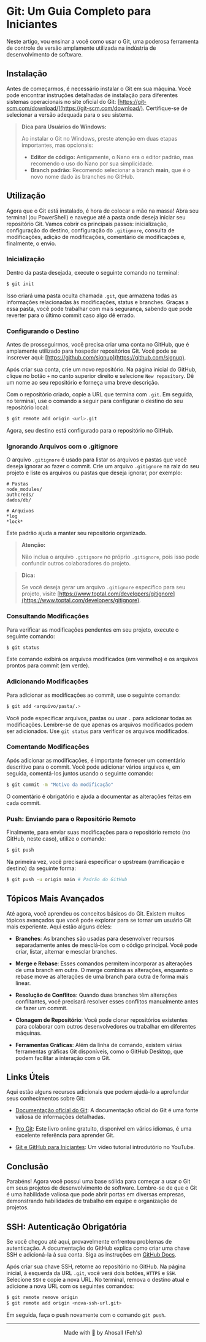 # Git: Um Guia Completo para Iniciantes

Neste artigo, vou ensinar a você como usar o Git, uma poderosa ferramenta de controle de versão amplamente utilizada na indústria de desenvolvimento de software.

## Instalação

Antes de começarmos, é necessário instalar o Git em sua máquina. Você pode encontrar instruções detalhadas de instalação para diferentes sistemas operacionais no site oficial do Git: [https://git-scm.com/download/](https://git-scm.com/download/). Certifique-se de selecionar a versão adequada para o seu sistema.

> **Dica para Usuários do Windows:**
>
> Ao instalar o Git no Windows, preste atenção em duas etapas importantes, mas opcionais:
>
> - **Editor de código:** Antigamente, o Nano era o editor padrão, mas recomendo o uso do Nano por sua simplicidade.
> - **Branch padrão:** Recomendo selecionar a branch **main**, que é o novo nome dado às branches no GitHub.

## Utilização

Agora que o Git está instalado, é hora de colocar a mão na massa! Abra seu terminal (ou PowerShell) e navegue até a pasta onde deseja iniciar seu repositório Git. Vamos cobrir os principais passos: inicialização, configuração do destino, configuração do `.gitignore`, consulta de modificações, adição de modificações, comentário de modificações e, finalmente, o envio.

### Inicialização

Dentro da pasta desejada, execute o seguinte comando no terminal:

```bash
$ git init
```

Isso criará uma pasta oculta chamada `.git`, que armazena todas as informações relacionadas às modificações, status e branches. Graças a essa pasta, você pode trabalhar com mais segurança, sabendo que pode reverter para o último commit caso algo dê errado.

### Configurando o Destino

Antes de prosseguirmos, você precisa criar uma conta no GitHub, que é amplamente utilizado para hospedar repositórios Git. Você pode se inscrever aqui: [https://github.com/signup](https://github.com/signup).

Após criar sua conta, crie um novo repositório. Na página inicial do GitHub, clique no botão `+` no canto superior direito e selecione `New repository`. Dê um nome ao seu repositório e forneça uma breve descrição.

Com o repositório criado, copie a URL que termina com `.git`. Em seguida, no terminal, use o comando a seguir para configurar o destino do seu repositório local:

```bash
$ git remote add origin <url>.git
```

Agora, seu destino está configurado para o repositório no GitHub.

### Ignorando Arquivos com o .gitignore

O arquivo `.gitignore` é usado para listar os arquivos e pastas que você deseja ignorar ao fazer o commit. Crie um arquivo `.gitignore` na raiz do seu projeto e liste os arquivos ou pastas que deseja ignorar, por exemplo:

```plaintext
# Pastas
node_modules/
authcreds/
dados/db/

# Arquivos
*log
*lock*
```

Este padrão ajuda a manter seu repositório organizado.

> **Atenção:**
>
> Não inclua o arquivo `.gitignore` no próprio `.gitignore`, pois isso pode confundir outros colaboradores do projeto.

> **Dica:**
>
> Se você deseja gerar um arquivo `.gitignore` específico para seu projeto, visite [https://www.toptal.com/developers/gitignore](https://www.toptal.com/developers/gitignore).

### Consultando Modificações

Para verificar as modificações pendentes em seu projeto, execute o seguinte comando:

```bash
$ git status
```

Este comando exibirá os arquivos modificados (em vermelho) e os arquivos prontos para commit (em verde).

### Adicionando Modificações

Para adicionar as modificações ao commit, use o seguinte comando:

```bash
$ git add <arquivo/pasta/.>
```

Você pode especificar arquivos, pastas ou usar `.` para adicionar todas as modificações. Lembre-se de que apenas os arquivos modificados podem ser adicionados. Use `git status` para verificar os arquivos modificados.

### Comentando Modificações

Após adicionar as modificações, é importante fornecer um comentário descritivo para o commit. Você pode adicionar vários arquivos e, em seguida, comentá-los juntos usando o seguinte comando:

```bash
$ git commit -m "Motivo da modificação"
```

O comentário é obrigatório e ajuda a documentar as alterações feitas em cada commit.

### Push: Enviando para o Repositório Remoto

Finalmente, para enviar suas modificações para o repositório remoto (no GitHub, neste caso), utilize o comando:

```bash
$ git push
```

Na primeira vez, você precisará especificar o upstream (ramificação e destino) da seguinte forma:

```bash
$ git push -u origin main # Padrão do GitHub
```

## Tópicos Mais Avançados

Até agora, você aprendeu os conceitos básicos do Git. Existem muitos tópicos avançados que você pode explorar para se tornar um usuário Git mais experiente. Aqui estão alguns deles:

- **Branches**: As branches são usadas para desenvolver recursos separadamente antes de mesclá-los com o código principal. Você pode criar, listar, alternar e mesclar branches.

- **Merge e Rebase**: Esses comandos permitem incorporar as alterações de uma branch em outra. O merge combina as alterações, enquanto o rebase move as alterações de uma branch para outra de forma mais linear.

- **Resolução de Conflitos**: Quando duas branches têm alterações conflitantes, você precisará resolver esses conflitos manualmente antes de fazer um commit.

- **Clonagem de Repositório**: Você pode clonar repositórios existentes para colaborar com outros desenvolvedores ou trabalhar em diferentes máquinas.

- **Ferramentas Gráficas**: Além da linha de comando, existem várias ferramentas gráficas Git disponíveis, como o GitHub Desktop, que podem facilitar a interação com o Git.

## Links Úteis

Aqui estão alguns recursos adicionais que podem ajudá-lo a aprofundar seus conhecimentos sobre Git:

- [Documentação oficial do Git](https://git-scm.com/doc): A documentação oficial do Git é uma fonte valiosa de informações detalhadas.

- [Pro Git](https://git-scm.com/book/en/v2): Este livro online gratuito, disponível em vários idiomas, é uma excelente referência para aprender Git.

- [Git e GitHub para Iniciantes](https://www.youtube.com/watch?v=2alg7MQ6_sI): Um vídeo tutorial introdutório no YouTube.

## Conclusão

Parabéns! Agora você possui uma base sólida para começar a usar o Git em seus projetos de desenvolvimento de software. Lembre-se de que o Git é uma habilidade valiosa que pode abrir portas em diversas empresas, demonstrando habilidades de trabalho em equipe e organização de projetos.

## SSH: Autenticação Obrigatória

Se você chegou até aqui, provavelmente enfrentou problemas de autenticação. A documentação do GitHub explica como criar uma chave SSH e adicioná-la à sua conta. Siga as instruções em [GitHub Docs](https://docs.github.com/en/authentication/connecting-to-github-with-ssh/generating-a-new-ssh-key-and-adding-it-to-the-ssh-agent).

Após criar sua chave SSH, retorne ao repositório no GitHub. Na página inicial, à esquerda da URL `.git`, você verá dois botões, `HTTPS` e `SSH`. Selecione `SSH` e copie a nova URL. No terminal, remova o destino atual e adicione a nova URL com os seguintes comandos:

```bash
$ git remote remove origin
$ git remote add origin <nova-ssh-url.git>
```

Em seguida, faça o push novamente com o comando `git push`.

---

<div align="center">
  <div>Made with 🤍 by Ahosall (Feh's)</div>
</div>
